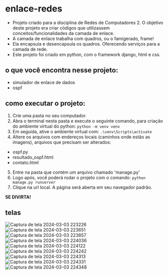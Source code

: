 # enlace-redes
- Projeto criado para a disciplina de Redes de Computadores 2. O objetivo deste projeto era criar códigos que utilizassem conceitos/funcionalidades da camada de enlace.
- A camada de enlace trabalha com quadros, ou o famigerado, frame!
- Ela encapsula e desencapsula os quadros. Oferecendo serviços para a camada de rede.
- Este projeto foi criado em python, com o framework django, html e css.

## o que você encontra nesse projeto:
- simulador de enlace de dados
- ospf

## como executar o projeto:
1. Crie uma pasta no seu computador.
2. Abra o terminal nesta pasta e execute o seguinte comando, para criação do ambiente virtual do python:
   ```python -m venv venv```
3. Em seguida, ative o ambiente virtual com:
   ```.\venv\Scripts\activate```
4. Altere os arquivos com endereços locais (caminhos onde estão as imagens), arquivos que precisam ser alterados:
* ospf.py
* resultado_ospf.html
* contato.html
5. Entre na pasta que contém um arquivo chamado 'manage.py'
6. Logo após, você poderá rodar o projeto com o comando:
  ```python manage.py runserver```
7. Clique na url local. A página será aberta em seu navegador padrão.

**SE DIVIRTA!**

## telas
![Captura de tela 2024-03-03 223226](https://github.com/francielefranca/enlace-redes/assets/92552849/7768f65f-0cb5-4e41-9d99-9c08c8657633)
![Captura de tela 2024-03-03 223651](https://github.com/francielefranca/enlace-redes/assets/92552849/4808ef28-3f74-4e3b-8af4-ecd2ea25bd7d)
![Captura de tela 2024-03-03 223857](https://github.com/francielefranca/enlace-redes/assets/92552849/8f7b58bc-202f-4579-8acf-08ce930537eb)
![Captura de tela 2024-03-03 224036](https://github.com/francielefranca/enlace-redes/assets/92552849/9e09b6bb-1f29-4840-8ce1-3682686c8532)
![Captura de tela 2024-03-03 224122](https://github.com/francielefranca/enlace-redes/assets/92552849/b783c9a1-ca74-42d6-a56c-ad51281d1d5a)
![Captura de tela 2024-03-03 224242](https://github.com/francielefranca/enlace-redes/assets/92552849/c0db97e5-0f6a-48aa-9ac9-03fabc2cc54c)
![Captura de tela 2024-03-03 224313](https://github.com/francielefranca/enlace-redes/assets/92552849/4809a70b-8629-4f71-9086-cbb925af7b1a)
![Captura de tela 2024-03-03 224331](https://github.com/francielefranca/enlace-redes/assets/92552849/a15cb6f9-1ece-4360-a291-378f16d34d7e)
![Captura de tela 2024-03-03 224348](https://github.com/francielefranca/enlace-redes/assets/92552849/6f5f3139-dcc9-4c39-99ae-0252b9131198)
